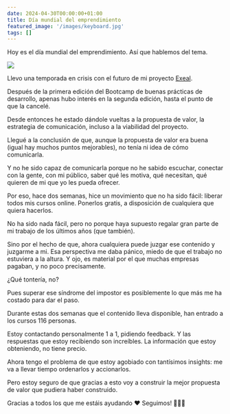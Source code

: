 ```yaml
---
date: 2024-04-30T00:00:00+01:00
title: Día mundial del emprendimiento
featured_image: '/images/keyboard.jpg'
tags: []
---
```


Hoy es el día mundial del emprendimiento. Así que hablemos del tema.

![](/images/blog/1713271807954.jpg)

Llevo una temporada en crisis con el futuro de mi proyecto [Exeal](https://www.exeal.com/).

Después de la primera edición del Bootcamp de buenas prácticas de desarrollo, apenas hubo interés en la segunda edición, hasta el punto de que la cancelé.

Desde entonces he estado dándole vueltas a la propuesta de valor, la estrategia de comunicación, incluso a la viabilidad del proyecto.

Llegué a la conclusión de que, aunque la propuesta de valor era buena (igual hay muchos puntos mejorables), no tenía ni idea de cómo comunicarla.

Y no he sido capaz de comunicarla porque no he sabido escuchar, conectar con la gente, con mi público, saber qué les motiva, qué necesitan, qué quieren de mi que yo les pueda ofrecer.

Por eso, hace dos semanas, hice un movimiento que no ha sido fácil: liberar todos mis cursos online. Ponerlos gratis, a disposición de cualquiera que quiera hacerlos.

No ha sido nada fácil, pero no porque haya supuesto regalar gran parte de mi trabajo de los últimos años (que también).

Sino por el hecho de que, ahora cualquiera puede juzgar ese contenido y juzgarme a mi. Esa perspectiva me daba pánico, miedo de que el trabajo no estuviera a la altura. Y ojo, es material por el que muchas empresas pagaban, y no poco precisamente.

¿Qué tontería, no?

Pues superar ese síndrome del impostor es posiblemente lo que más me ha costado para dar el paso.

Durante estas dos semanas que el contenido lleva disponible, han entrado a los cursos 116 personas.

Estoy contactando personalmente 1 a 1, pidiendo feedback. Y las respuestas que estoy recibiendo son increíbles. La información que estoy obteniendo, no tiene precio.

Ahora tengo el problema de que estoy agobiado con tantísimos insights: me va a llevar tiempo ordenarlos y accionarlos.

Pero estoy seguro de que gracias a esto voy a construir la mejor propuesta de valor que pudiera haber construido.

Gracias a todos los que me estáis ayudando ❤️ Seguimos! 💪💪💪
